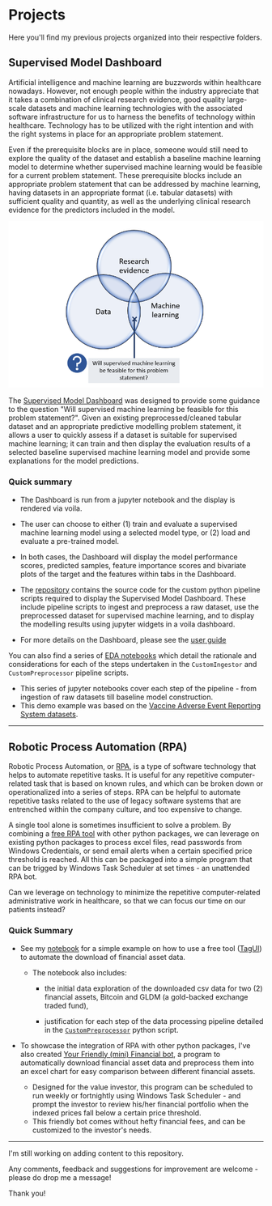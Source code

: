 

# Projects

Here you'll find my previous projects organized into their respective folders.  



## Supervised Model Dashboard

Artificial intelligence and machine learning are buzzwords within healthcare nowadays. However, not enough people within the industry appreciate that it takes a combination of clinical research evidence, good quality large-scale datasets and machine learning technologies with the associated software infrastructure for us to harness the benefits of technology within healthcare.  Technology has to be utilized with the right intention and with the right systems in place for an appropriate problem statement. 



Even if the prerequisite blocks are in place, someone would still need to explore the quality of the dataset and establish a baseline machine learning model to determine whether supervised machine learning would be feasible for a current problem statement. These prerequisite blocks include an appropriate problem statement that can be addressed by machine learning, having datasets in an appropriate format (i.e. tabular datasets) with sufficient quality and quantity, as well as the underlying clinical research evidence for the predictors included in the model. 

![](supervised_ml_dashboard/user_guide/_static/sup_dashbrd/model_feasibility.png)



The [Supervised Model Dashboard](supervised_ml_dashboard) was designed to provide some guidance to the question "Will supervised machine learning be feasible for this problem statement?".  Given an existing preprocessed/cleaned tabular dataset and an appropriate predictive modelling problem statement, it allows a user to quickly assess if a dataset is suitable for supervised machine learning; it can train and then display the evaluation results of a selected baseline supervised machine learning model and provide some explanations for the model predictions. 



### Quick summary

- The Dashboard is run from a jupyter notebook and the display is rendered via voila. 

- The user can choose to either (1) train and evaluate a supervised machine learning model using a selected model type, or (2) load and evaluate a pre-trained model. 
- In both cases, the Dashboard will display the model performance scores, predicted samples, feature importance scores and bivariate plots of the target and the features within tabs in the Dashboard. 
- The [repository](supervised_ml_dashboard) contains the source code for the custom python pipeline scripts required to display the Supervised Model Dashboard. These include pipeline scripts to ingest and preprocess a raw dataset, use the preprocessed dataset for supervised machine learning, and to display the modelling results using jupyter widgets in a voila dashboard. 
- For more details on the Dashboard, please see the [user guide](http://htmlpreview.github.io/?https://github.com/py3lee/projects/blob/main/supervised_ml_dashboard/user_guide/Supervised%20Model%20Dashboard.html)



You can also find a series of [EDA notebooks](supervised_ml_dashboard/notebook/EDA) which detail the rationale and considerations for each of the steps undertaken in the `CustomIngestor` and `CustomPreprocessor` pipeline scripts. 

- This series of jupyter notebooks cover each step of the pipeline - from ingestion of raw datasets till baseline model construction. 
- This demo example was based on the [Vaccine Adverse Event Reporting System datasets](https://vaers.hhs.gov/data.html).



---



## Robotic Process Automation (RPA)

Robotic Process Automation, or [RPA](https://en.wikipedia.org/wiki/Robotic_process_automation), is a type of software technology that helps to automate repetitive tasks.  It is useful for any repetitive computer-related task that is based on known rules, and which can be broken down or operationalized into a series of steps. RPA can be helpful to automate repetitive tasks related to the use of legacy software systems that are entrenched within the company culture, and too expensive to change. 



A single tool alone is sometimes insufficient to solve a problem. By combining a [free RPA tool](https://aisingapore.org/tagui/) with other python packages, we can leverage on existing python packages to process excel files, read passwords from Windows Credentials, or send email alerts when a certain specified price threshold is reached. All this can be packaged into a simple program that can be trigged by Windows Task Scheduler at set times -  an unattended RPA bot. 



Can we leverage on technology to minimize the repetitive computer-related administrative work in healthcare, so that we can focus our time on our patients instead? 



### Quick Summary 

- See my [notebook](rpa/notebook/Example_rpa_use_case.ipynb) for a simple example on how to use a free tool ([TagUI](https://aisingapore.org/tagui/)) to automate the download of financial asset data.

  - The notebook also includes:

    - the initial data exploration of the downloaded csv data for two (2) financial assets, Bitcoin and GLDM (a gold-backed exchange traded fund), 

    - justification for each step of the data processing pipeline detailed in the [`CustomPreprocessor`](rpa/src/lib/custom_preprocessor.py) python script.  

      

- To showcase the integration of RPA with other python packages, I've also created [Your Friendly (mini) Financial bot](rpa), a program to automatically download financial asset data and preprocess them into an excel chart for easy comparison between different financial assets. 

  - Designed for the value investor, this program can be scheduled to run weekly or fortnightly using Windows Task Scheduler - and prompt the investor to review his/her financial portfolio when the indexed prices fall below a certain price threshold. 
  - This friendly bot comes without hefty financial fees, and can be customized to the investor's needs.  



---



I'm still working on adding content to this repository.

Any comments, feedback and suggestions for improvement are welcome - please do drop me a message!  



Thank you! 
